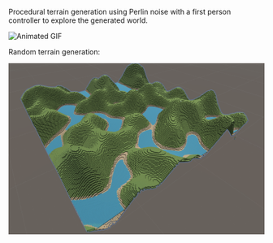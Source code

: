 Procedural terrain generation using Perlin noise with a first person controller to explore the generated world.

![Animated GIF](Gifs/proc-gen-short-demo.gif)

Random terrain generation:

![Alt text](Gifs/terrainview.png)
